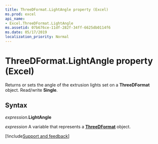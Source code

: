 ```yaml
---
title: ThreeDFormat.LightAngle property (Excel)
ms.prod: excel
api_name:
- Excel.ThreeDFormat.LightAngle
ms.assetid: 07b676ce-11df-282f-34ff-6625db0114f6
ms.date: 05/17/2019
localization_priority: Normal
---
```



# ThreeDFormat.LightAngle property (Excel)

Returns or sets the angle of the extrusion lights set on a **ThreeDFormat** object. Read/write **Single**.


## Syntax

_expression_.**LightAngle**

_expression_ A variable that represents a **[ThreeDFormat](Excel.ThreeDFormat.md)** object.




[!include[Support and feedback](~/includes/feedback-boilerplate.md)]
